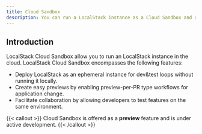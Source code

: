 ```yaml
---
title: Cloud Sandbox
description: You can run a LocalStack instance as a Cloud Sandbox and access it from your local machine.
---
```


## Introduction

LocalStack Cloud Sandbox allow you to run an LocalStack instance in the cloud.
LocalStack Cloud Sandbox encompasses the following features:

- Deploy LocalStack as an ephemeral instance for dev&test loops without running it locally.
- Create easy previews by enabling preview-per-PR type workflows for application change.
- Facilitate collaboration by allowing developers to test features on the same environment.

{{< callout >}}
Cloud Sandbox is offered as a **preview** feature and is under active development.
{{< /callout >}}
